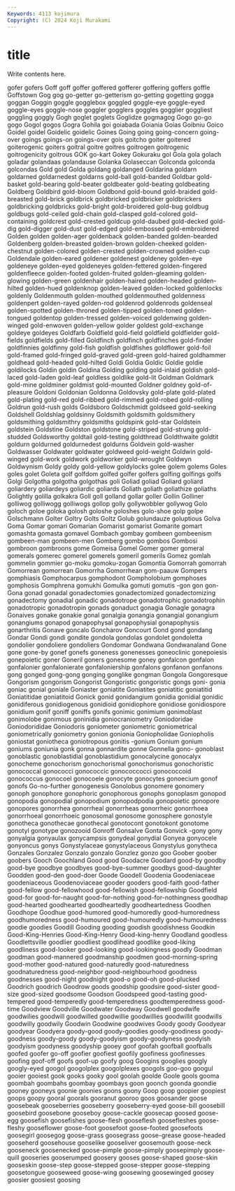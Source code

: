 ```yaml
---
Keywords: 4113 kojimura
Copyright: (C) 2024 Koji Murakami
---
```


# title

Write contents here.



 gofer gofers Goff
goff goffer goffered gofferer goffering goffers goffle Goffstown Gog gog
go-getter go-getterism go-getting gogetting gogga goggan Goggin goggle gogglebox goggled
goggle-eye goggle-eyed goggle-eyes goggle-nose goggler gogglers goggles gogglier goggliest goggling
goggly Gogh goglet goglets Goglidze gogmagog Gogo go-go gogo Gogol
gogos Gogra Gohila goi goiabada Goiania Goias Goibniu Goico Goidel
goidel Goidelic goidelic Goines Going going going-concern going-over goings goings-on
goings-over gois goitcho goiter goitered goiterogenic goiters goitral goitre goitres
goitrogen goitrogenic goitrogenicity goitrous GOK go-kart Gokey Gokuraku gol Gola
gola golach goladar golandaas golandause Golanka Golaseccan Golconda golconda golcondas
Gold gold Golda goldang goldanged Goldarina goldarn goldarned goldarnedest goldarns
gold-ball gold-banded Goldbar gold-basket gold-bearing gold-beater goldbeater gold-beating goldbeating Goldberg
Goldbird gold-bloom Goldbond gold-bound gold-braided gold-breasted gold-brick goldbrick goldbricked goldbricker
goldbrickers goldbricking goldbricks gold-bright gold-broidered gold-bug goldbug goldbugs gold-ceiled gold-chain
gold-clasped gold-colored gold-containing goldcrest gold-crested goldcup gold-daubed gold-decked gold-dig gold-digger
gold-dust gold-edged gold-embossed gold-embroidered Golden golden golden-ager goldenback golden-banded golden-bearded
Goldenberg golden-breasted golden-brown golden-cheeked golden-chestnut golden-colored golden-crested golden-crowned golden-cup Goldendale
golden-eared goldener goldenest goldeney golden-eye goldeneye golden-eyed goldeneyes golden-fettered golden-fingered
goldenfleece golden-footed golden-fruited golden-gleaming golden-glowing golden-green goldenhair golden-haired golden-headed golden-hilted
golden-hued goldenknop golden-leaved golden-locked goldenlocks goldenly Goldenmouth golden-mouthed goldenmouthed goldenness
goldenpert golden-rayed golden-rod goldenrod goldenrods goldenseal golden-spotted golden-throned golden-tipped golden-toned
golden-tongued goldentop golden-tressed golden-voiced goldenwing golden-winged gold-enwoven golden-yellow golder goldest
gold-exchange goldeye goldeyes Goldfarb Goldfield gold-field goldfield goldfielder gold-fields goldfields
gold-filled Goldfinch goldfinch goldfinches gold-finder goldfinnies goldfinny gold-fish goldfish goldfishes
goldflower gold-foil gold-framed gold-fringed gold-graved gold-green gold-haired goldhammer goldhead gold-headed
gold-hilted Goldi Goldia Goldic Goldie goldie goldilocks Goldin goldin Goldina
Golding golding gold-inlaid goldish gold-laced gold-laden gold-leaf goldless goldlike gold-lit
Goldman Goldmark gold-mine goldminer goldmist gold-mounted Goldner goldney gold-of-pleasure Goldoni
Goldonian Goldonna Goldovsky gold-plate gold-plated gold-plating gold-red gold-ribbed gold-rimmed gold-robed
gold-rolling Goldrun gold-rush golds Goldsboro Goldschmidt goldseed gold-seeking Goldshell Goldshlag
goldsinny Goldsmith goldsmith goldsmithery goldsmithing goldsmithry goldsmiths goldspink gold-star Goldstein
goldstein Goldstine Goldston goldstone gold-striped gold-strung gold-studded Goldsworthy goldtail gold-testing
goldthread Goldthwaite goldtit goldurn goldurned goldurnedest goldurns Goldvein gold-washer Goldwasser
Goldwater goldwater goldweed gold-weight Goldwin gold-winged gold-work goldwork goldworker gold-wrought
Goldwyn Goldwynism Goldy goldy gold-yellow goldylocks golee golem golems Goles
goles golet Goleta golf golfdom golfed golfer golfers golfing golfings
golfs Golgi Golgotha golgotha golgothas goli Goliad goliad Goliard goliard
goliardery goliardeys goliardic goliards Goliath goliath goliathize goliaths Golightly golilla
golkakra Goll goll golland gollar goller Gollin Golliner golliwog golliwogg
golliwogs gollop golly gollywobbler gollywog Golo goloch goloe goloka golosh
goloshe goloshes golo-shoe golp golpe Golschmann Golter Goltry Golts Goltz
Golub golundauze goluptious Golva Goma Gomar gomari Gomarian Gomarist gomarist
Gomarite gomart gomashta gomasta gomavel Gombach gombay gombeen gombeenism gombeen-man
gombeen-men Gomberg gombo gombos Gombosi gombroon gombroons gome Gomeisa Gomel
Gomer gomer gomeral gomerals gomerec gomerel gomerels gomeril gomerils Gomez
gomlah gommelin gommier go-moku gomoku-zogan Gomontia Gomorrah gomorrah Gomorrean gomorrean
Gomorrha Gomorrhean gom-paauw Gompers gomphiasis Gomphocarpus gomphodont Gompholobium gomphoses gomphosis
Gomphrena gomukhi Gomulka gomuti gomutis -gon gon gon- Gona gonad
gonadal gonadectomies gonadectomized gonadectomizing gonadectomy gonadial gonadic gonadotrope gonadotrophic gonadotrophin
gonadotropic gonadotropin gonads gonaduct gonagia Gonagle gonagra Gonaives gonake gonakie
gonal gonalgia gonangia gonangial gonangium gonangiums gonapod gonapophysal gonapophysial gonapophysis
gonarthritis Gonave goncalo Goncharov Goncourt Gond gond gondang Gondar Gondi
gondi gondite gondola gondolas gondolet gondoletta gondolier gondoliere gondoliers Gondomar
Gondwana Gondwanaland Gone gone gone-by gonef gonefs goneness gonenesses goneoclinic
gonepoiesis gonepoietic goner Goneril goners gonesome goney gonfalcon gonfalon gonfalonier
gonfalonierate gonfaloniership gonfalons gonfanon gonfanons gong gonged gong-gong gonging gonglike
gongman Gongola Gongoresque Gongorism gongorism Gongorist Gongoristic gongoristic gongs goni-
gonia goniac gonial goniale Goniaster goniatite Goniatites goniatitic goniatitid Goniatitidae
goniatitoid Gonick gonid gonidangium gonidia gonidial gonidic gonidiferous gonidiogenous gonidioid
gonidiophore gonidiose gonidiospore gonidium gonif goniff goniffs gonifs gonimic gonimium
gonimoblast gonimolobe gonimous goninidia goniocraniometry Goniodoridae Goniodorididae Goniodoris goniometer goniometric
goniometrical goniometrically goniometry gonion gonionia Goniopholidae Goniopholis goniostat goniotheca goniotropous
gonitis -gonium Gonium gonium goniums goniunia gonk gonna gonnardite gonne
Gonnella gono- gonoblast gonoblastic gonoblastidial gonoblastidium gonocalycine gonocalyx gonocheme gonochorism
gonochorismal gonochorismus gonochoristic gonococcal gonococci gonococcic gonococcocci gonococcoid gonococcus gonocoel
gonocoele gonocyte gonocytes gonoecium gonof gonofs Go-no-further gonogenesis Gonolobus gonomere
gonomery gonoph gonophore gonophoric gonophorous gonophs gonoplasm gonopod gonopodia gonopodial
gonopodium gonopodpodia gonopoietic gonopore gonopores gonorrhea gonorrheal gonorrheas gonorrheic gonorrhoea
gonorrhoeal gonorrhoeic gonosomal gonosome gonosphere gonostyle gonotheca gonothecae gonothecal gonotocont
gonotokont gonotome gonotyl gonotype gonozooid Gonroff Gonsalve Gonta Gonvick -gony
gony gonyalgia gonyaulax gonycampsis gonydeal gonydial Gonyea gonyocele gonyoncus gonys
Gonystylaceae gonystylaceous Gonystylus gonytheca Gonzales Gonzalez Gonzalo gonzalo Gonzlez gonzo
goo Goober goober goobers Gooch Goochland Good good Goodacre Goodard
good-by goodby good-bye goodbye goodbyes good-bye-summer goodbys good-daughter Goodden good-den
good-doer Goode Goodell Goodenia Goodeniaceae goodeniaceous Goodenoviaceae gooder gooders good-faith
good-father good-fellow good-fellowhood good-fellowish good-fellowship Goodfield good-for good-for-naught good-for-nothing good-for-nothingness
goodhap good-hearted goodhearted goodheartedly goodheartedness Goodhen Goodhope Goodhue good-humored good-humoredly
good-humoredness goodhumoredness good-humoured good-humouredly good-humouredness goodie goodies Goodill Gooding gooding
goodish goodishness Goodkin Good-King-Henries Good-King-Henry Good-king-henry Goodland goodless Goodlettsville goodlier
goodliest goodlihead goodlike good-liking goodliness good-looker good-looking good-lookingness goodly Goodman
goodman good-mannered goodmanship goodmen good-morning-spring good-mother good-natured good-naturedly good-naturedness goodnaturedness
good-neighbor good-neighbourhood goodness goodnesses good-night goodnight good-o good-oh good-plucked Goodrich
goodrich Goodrow goods goodship goodsire good-sister good-size good-sized goodsome Goodson
Goodspeed good-tasting good-tempered good-temperedly good-temperedness goodtemperedness good-time Goodview Goodville Goodwater
Goodway Goodwell goodwife goodwilies goodwill goodwilled goodwillie goodwillies goodwillit goodwills
goodwilly goodwily Goodwin Goodwine goodwives Goody goody Goodyear goodyear Goodyera
goody-good goody-goodies goody-goodiness goody-goodness goody-goody goody-goodyism goody-goodyness goodyish goodyism goodyness
goodyship gooey goof goofah goofball goofballs goofed goofer go-off goofier
goofiest goofily goofiness goofinesses goofing goof-off goofs goof-up goofy goog
Googins googlies googly googly-eyed googol googolplex googolplexes googols goo-goo googul
gooier gooiest gook gooks gooky gool goolah goolde Goole gools
gooma goombah goombahs goombay goombays goon goonch goonda goondie gooney
gooneys goonie goonies goons goony Goop goop goopier goopiest goops
goopy gooral goorals gooranut gooroo goos goosander goose goosebeak gooseberries
gooseberry gooseberry-eyed goose-bill goosebill goosebird goosebone gooseboy goose-cackle goosecap goosed
goose-egg goosefish goosefishes goose-flesh gooseflesh goosefleshes goose-fleshy gooseflower goose-foot goosefoot
goose-footed goosefoots goosegirl goosegog goose-grass goosegrass goose-grease goose-headed gooseherd goosehouse
gooselike gooseliver goosemouth goose-neck gooseneck goosenecked goose-pimple goose-pimply goosepimply goose-quill
gooseries gooserumped goosery gooses goose-shaped goose-skin gooseskin goose-step goose-stepped goose-stepper
goose-stepping goosetongue gooseweed goose-wing goosewing goosewinged goosey goosier goosiest goosing
